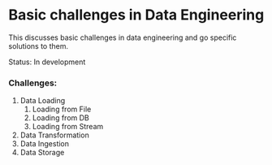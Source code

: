 # Basic challenges in Data Engineering

This discusses basic challenges in data engineering and go specific
solutions to them. 

Status: In development

### Challenges:
1. Data Loading
    1. Loading from File
    2. Loading from DB
    3. Loading from Stream
2. Data Transformation
3. Data Ingestion
4. Data Storage

